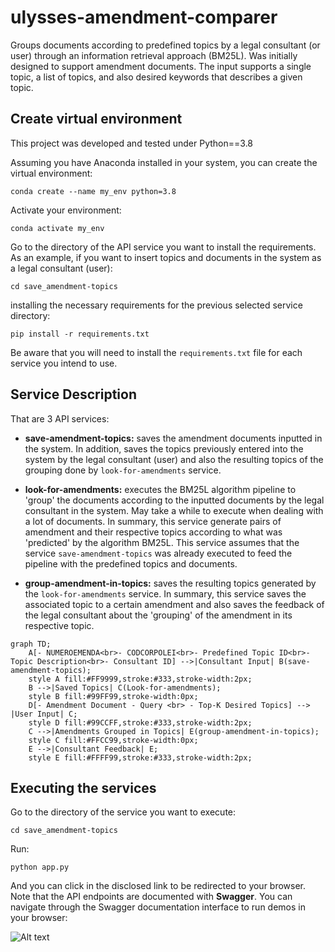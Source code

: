 # ulysses-amendment-comparer

Groups documents according to predefined topics by a legal consultant (or user) through an information retrieval approach (BM25L). Was initially designed to support amendment documents. The input supports a single topic, a list of topics, and also desired keywords that describes a given topic. 

## Create virtual environment

This project was developed and tested under Python==3.8

Assuming you have Anaconda installed in your system, you can create the virtual environment:

```conda create --name my_env python=3.8```

Activate your environment:

```conda activate my_env```

Go to the directory of the API service you want to install the requirements. As an example, if you want to insert topics and documents in the system as a legal consultant (user):

```cd save_amendment-topics```

installing the necessary requirements for the previous selected service directory:

```pip install -r requirements.txt```

Be aware that you will need to install the ```requirements.txt``` file for each service you intend to use.


## Service Description

That are 3 API services:

- **save-amendment-topics:** saves the amendment documents inputted in the system. In addition, saves the topics previously entered into the system by the legal consultant (user) and also the resulting topics of the grouping done by ```look-for-amendments``` service.

- **look-for-amendments:** executes the BM25L algorithm pipeline to 'group' the documents according to the inputted documents by the legal consultant in the system. May take a while to execute when dealing with a lot of documents. In summary, this service generate pairs of amendment and their respective topics according to what was 'predicted' by the algorithm BM25L. This service assumes that the service ```save-amendment-topics``` was already executed to feed the pipeline with the predefined topics and documents.

- **group-amendment-in-topics:** saves the resulting topics generated by the ```look-for-amendments``` service. In summary, this service saves the associated topic to a certain amendment and also saves the feedback of the legal consultant about the 'grouping' of the amendment in its respective topic.

```mermaid
graph TD;
    A[- NUMEROEMENDA<br>- CODCORPOLEI<br>- Predefined Topic ID<br>- Topic Description<br>- Consultant ID] -->|Consultant Input| B(save-amendment-topics);
    style A fill:#FF9999,stroke:#333,stroke-width:2px;
    B -->|Saved Topics| C(Look-for-amendments);
    style B fill:#99FF99,stroke-width:0px;
    D[- Amendment Document - Query <br> - Top-K Desired Topics] --> |User Input| C;
    style D fill:#99CCFF,stroke:#333,stroke-width:2px;
    C -->|Amendments Grouped in Topics| E(group-amendment-in-topics);
    style C fill:#FFCC99,stroke-width:0px;
    E -->|Consultant Feedback| E;
    style E fill:#FFFF99,stroke:#333,stroke-width:2px;
```


## Executing the services 

Go to the directory of the service you want to execute:

```cd save_amendment-topics```

Run:

```python app.py```

And you can click in the disclosed link to be redirected to your browser. Note that the API endpoints are documented with **Swagger**. You can navigate through the Swagger documentation interface to run demos in your browser:

![Alt text](swagger.png)
